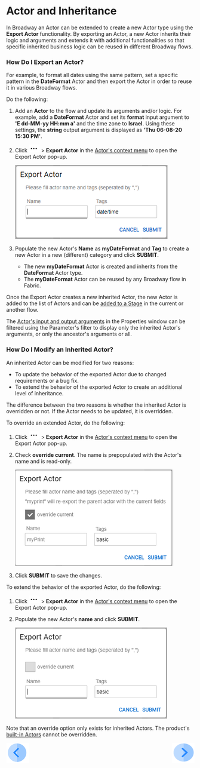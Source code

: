 # Actor and Inheritance

In Broadway an Actor can be extended to create a new Actor type using the **Export Actor** functionality. By exporting an Actor, a new Actor inherits their logic and arguments and extends it with additional functionalities so that specific inherited business logic can be reused in different Broadway flows.  

### How Do I Export an Actor?

For example, to format all dates using the same pattern, set a specific pattern in the **DateFormat** Actor and then export the Actor in order to reuse it in various Broadway flows. 

Do the following:

1. Add an **Actor** to the flow and update its arguments and/or logic. For example, add a **DateFormat**  Actor and set its **format** input argument to **'E  dd-MM-yy HH:mm a'** and the time zone to **Israel**. Using these settings, the **string** output argument is displayed as **'Thu  06-08-20 15:30 PM'**.

2. Click ![dots](images/99_19_dots.PNG) > **Export Actor** in the [Actor's context menu](18_broadway_flow_window.md#actor-context-menu) to open the Export Actor pop-up.

   ![export](images/99_06_export_1.PNG)

3. Populate the new Actor's **Name** as **myDateFormat** and **Tag** to create a new Actor in a new (different) category and click **SUBMIT**. 
   - The new **myDateFormat** Actor is created and inherits from the **DateFormat** Actor type.
   - The **myDateFormat** Actor can be reused by any Broadway flow in Fabric.



Once the Export Actor creates a new inherited Actor, the new Actor is added to the list of Actors and can be [added to a Stage](03_broadway_actor.md#how-do-i-add-actor-to-stage) in the current or another flow.

The [Actor's input and output arguments](03_broadway_actor_window.md#properties-overview) in the Properties window can be filtered using the Parameter's filter to display only the inherited Actor's arguments, or only the ancestor's arguments or all.


### How Do I Modify an Inherited Actor?

An inherited Actor can be modified for two reasons:

- To update the behavior of the exported Actor due to changed requirements or a bug fix. 
- To extend the behavior of the exported Actor to create an additional level of inheritance.

The difference between the two reasons is whether the inherited Actor is overridden or not.  If the Actor needs to be updated, it is overridden. 

To override an extended Actor, do the following: 

1. Click ![dots](images/99_19_dots.PNG) > **Export Actor** in the [Actor's context menu](18_broadway_flow_window.md#actor-context-menu) to open the Export Actor pop-up.

2. Check **override current**. The name is prepopulated with the Actor's name and is read-only.

   ![export](images/99_06_export_2.PNG)

3. Click **SUBMIT** to save the changes.

To extend the behavior of the exported Actor, do the following:

1. Click ![dots](images/99_19_dots.PNG) > **Export Actor** in the [Actor's context menu](18_broadway_flow_window.md#actor-context-menu) to open the Export Actor pop-up.

2. Populate the new Actor's **name** and click **SUBMIT**. 

   ![export](images/99_06_export_3.PNG)



Note that an override option only exists for inherited Actors. The product's [built-in Actors](04_built_in_actor_types.md) cannot be overridden. 



[![Previous](/articles/images/Previous.png)](05_data_types.md)[<img align="right" width="60" height="54" src="/articles/images/Next.png">](07_stream_actors.md)

